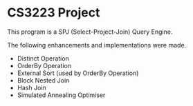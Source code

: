 # CS3223 Project

This program is a SPJ (Select-Project-Join) Query Engine.

The following enhancements and implementations were made.
- Distinct Operation
- OrderBy Operation
- External Sort (used by OrderBy Operation)
- Block Nested Join
- Hash Join
- Simulated Annealing Optimiser

